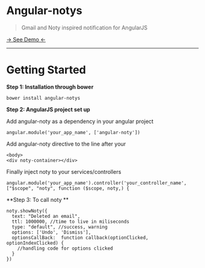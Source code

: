 Angular-notys
=========
>Gmail and Noty inspired notification for AngularJS

[→ See Demo ←](http://steve-ng.github.io/angular-notys/#/api/showNoty)

___

Getting Started
=========


**Step 1: Installation through bower**

    bower install angular-notys


**Step 2: AngularJS project set up**

Add angular-noty as a dependency in your angular project 


    angular.module('your_app_name', ['angular-noty'])
 
Add angular-noty directive to the line after your <body>  


    <body>
    <div noty-container></div> 
Finally inject noty to your services/controllers


    angular.module('your_app_name').controller('your_controller_name', 
    ["$scope", "noty", function ($scope, noty,) {
    
**Step 3: To call noty **


    noty.showNoty({
      text: "Deleted an email",
      ttl: 1000000, //time to live in miliseconds
      type: "default", //success, warning 
      options: ['Undo', 'Dismiss'], 
      optionsCallBack:  function callback(optionClicked, optionIndexClicked) {
        //handling code for options clicked
      }
    })